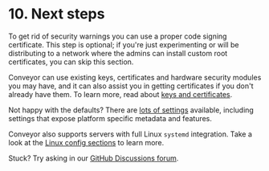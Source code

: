 # 10. Next steps

To get rid of security warnings you can use a proper code signing certificate. This step is optional; if you're just experimenting or will be distributing to a network where the admins can install custom root certificates, you can skip this section.

Conveyor can use existing keys, certificates and hardware security modules you may have, and it can also assist you in getting certificates if you don't already have them. To learn more, read about [keys and certificates](../keys-and-certificates.md).

Not happy with the defaults? There are [lots of settings](../configs/index.md) available, including settings that expose platform specific metadata and features.

Conveyor also supports servers with full Linux `systemd` integration. Take a look at the [Linux config sections](../configs/linux.md) to learn more.

Stuck? Try asking in our [GitHub Discussions forum](https://github.com/hydraulic-software/conveyor/discussions).

<script>var tutorialSection = 10;</script>
